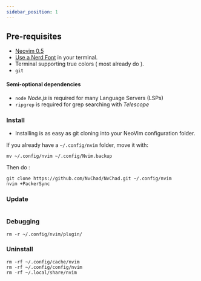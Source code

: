 ```yaml
---
sidebar_position: 1
---
```


## Pre-requisites 

- [Neovim 0.5](https://neovim.io/)
- [Use a Nerd Font](https://www.nerdfonts.com/) in your terminal.
- Terminal supporting true colors ( most already do ).
- ```git```

#### Semi-optional dependencies

- ```node``` *Node.js* is required for many Language Servers (LSPs)
- ```ripgrep``` is required for grep searching with *Telescope*

### Install

- Installing is as easy as git cloning into your NeoVim configuration folder.

If you already have a `~/.config/nvim` folder, move it with:

```shell
mv ~/.config/nvim ~/.config/Nvim.backup
```
Then do : 

``` shell 
git clone https://github.com/NvChad/NvChad.git ~/.config/nvim
nvim +PackerSync
```

### Update

```

```

### Debugging

```shell
rm -r ~/.config/nvim/plugin/
```

### Uninstall

```shell
rm -rf ~/.config/cache/nvim
rm -rf ~/.config/config/nvim
rm -rf ~/.local/share/nvim
```
